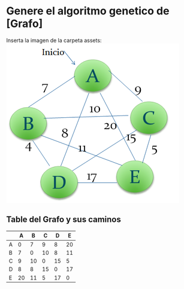# Genere el algoritmo genetico de [Grafo]

Inserta la imagen de la carpeta assets: ![Grafo](../assets/ejemplo1.png)

## Table del Grafo y sus caminos

| | A | B | C | D | E|
|---|---|---|---|---|---|
| A | 0 | 7 | 9 | 8 | 20 |
| B | 7 | 0 | 10 | 8 | 11 |
| C | 9 | 10 | 0 | 15 | 5 |
| D | 8 | 8 | 15 | 0 | 17 |
| E | 20 | 11 | 5 | 17 | 0 |

